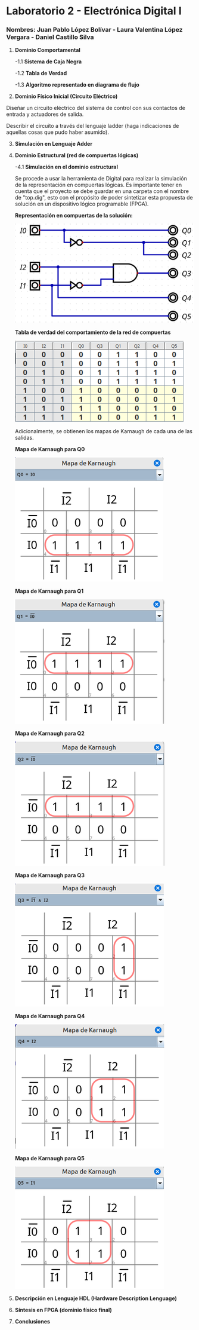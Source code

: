 # Laboratorio 2 - Electrónica Digital I
### Nombres: Juan Pablo López Bolívar - Laura Valentina López Vergara - Daniel Castillo Silva

1. **Dominio Comportamental**

    -1.1 **Sistema de Caja Negra**



    -1.2 **Tabla de Verdad**


    -1.3 **Algoritmo representado en diagrama de flujo**


2. **Dominio Físico Inicial (Circuito Eléctrico)**

Diseñar un circuito eléctrico del sistema de control con sus contactos de entrada y actuadores de salida.

Describir el circuito a través del lenguaje ladder (haga indicaciones de aquellas cosas que pudo haber asumido).


3. **Simulación en Lenguaje Adder**



4. **Dominio Estructural (red de compuertas lógicas)**

    -4.1 **Simulación en el dominio estructural**

    Se procede a usar la herramienta de Digital para realizar la simulación de la representación en compuertas lógicas. 
    Es importante tener en cuenta que el proyecto se debe guardar en una carpeta con el nombre de "top.dig", esto con el propósito
    de poder sintetizar esta propuesta de solución en un dispositivo lógico programable (FPGA).

    **Representación en compuertas de la solución:**

    ![Circuito Digital](<circuito digital-1.png>)

    **Tabla de verdad del comportamiento de la red de compuertas**

    ![Tabla de verdad](<Tabla de verdad.png>)

    Adicionalmente, se obtienen los mapas de Karnaugh de cada una de las salidas.

    **Mapa de Karnaugh para Q0**

    ![Mapa de Karnaugh Q0](<MPK Q0.png>)

    **Mapa de Karnaugh para Q1**
    
    ![Mapa de Karnaugh Q1](<MPK Q1.png>)

    **Mapa de Karnaugh para Q2**

    ![Mapa de Karnaugh Q2](<MPK Q2.png>)

    **Mapa de Karnaugh para Q3**

    ![Mapa de Karnaugh Q3](<MPK Q3.png>)

    **Mapa de Karnaugh para Q4**

    ![Mapa de Karnaugh Q4](<MPK Q4.png>)

    **Mapa de Karnaugh para Q5**

    ![Mapa de Karnaugh Q5](<MPK Q5.png>)

    





5. **Descripción en Lenguaje HDL (Hardware Description Lenguage)**

6. **Síntesis en FPGA (dominio físico final)**


7. **Conclusiones**


